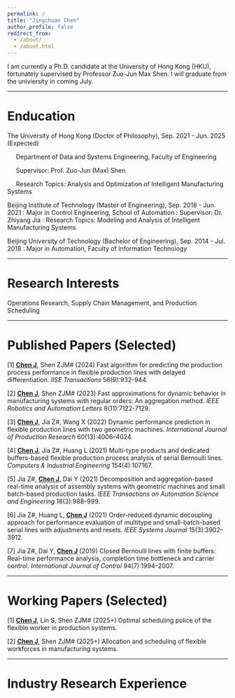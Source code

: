 ```yaml
---
permalink: /
title: "Jingchuan Chen"
author_profile: false
redirect_from: 
  - /about/
  - /about.html
---
```


I am currently a Ph.D. candidate at the University of Hong Kong (HKU), fortunately supervised by Professor Zuo-Jun Max Shen. I will graduate from the univiersity in coming July. 

***

# Enducation
The University of Hong Kong (Doctor of Philosophy), Sep. 2021 - Jun. 2025 (Expected)

&nbsp;&nbsp;&nbsp;&nbsp; Department of Data and Systems Engineering, Faculty of Engineering

&nbsp;&nbsp;&nbsp;&nbsp; Supervisor: Prof. Zuo-Jun (Max) Shen

&nbsp;&nbsp;&nbsp;&nbsp; Research Topics: Analysis and Optimization of Intelligent Manufacturing Systems

Beijing Institute of Technology (Master of Engineering), Sep. 2018 - Jun. 2021
: Major in Control Engineering, School of Automation
: Supervisor: Dr. Zhiyang Jia
: Research Topics: Modeling and Analysis of Intelligent Manufacturing Systems

Beijing University of Technology (Bachelor of Engineering), Sep. 2014 - Jul. 2018
: Major in Automation, Faculty of Information Technology

***

# Research Interests
Operations Research, Supply Chain Management, and Production Scheduling

***

# Published Papers (Selected)
[1]	**<ins>Chen J</ins>**, Shen ZJM# (2024) Fast algorithm for predicting the production process performance in flexible production lines with delayed differentiation. *IISE Transactions* 56(9):932-944.

[2]	**<ins>Chen J</ins>**, Shen ZJM# (2023) Fast approximations for dynamic behavior in manufacturing systems with regular orders: An aggregation method. *IEEE Robotics and Automation Letters* 8(11):7122-7129.

[3]	**<ins>Chen J</ins>**, Jia Z#, Wang X (2022) Dynamic performance prediction in flexible production lines with two geometric machines. *International Journal of Production Research* 60(13):4006–4024.

[4]	**<ins>Chen J</ins>**, Jia Z#, Huang L (2021) Multi-type products and dedicated buffers-based flexible production process analysis of serial Bernoulli lines. *Computers & Industrial Engineering* 154(4):107167.

[5]	Jia Z#, **<ins>Chen J</ins>**, Dai Y (2021) Decomposition and aggregation-based real-time analysis of assembly systems with geometric machines and small batch-based production tasks. *IEEE Transactions on Automation Science and Engineering* 18(3):988–999.

[6]	Jia Z#, Huang L, **<ins>Chen J</ins>** (2021) Order-reduced dynamic decoupling approach for performance evaluation of multitype and small-batch-based serial lines with adjustments and resets. *IEEE Systems Journal* 15(3):3902–3912.

[7]	Jia Z#, Dai Y, **<ins>Chen J</ins>** (2019) Closed Bernoulli lines with finite buffers: Real-time performance analysis, completion time bottleneck and carrier control. *International Journal of Control* 94(7):1994–2007.

***

# Working Papers (Selected)
[1]	**<ins>Chen J</ins>**, Lin S, Shen ZJM# (2025+) Optimal scheduling police of the flexible worker in production systems.

[2]	**<ins>Chen J</ins>**, Shen ZJM# (2025+) Allocation and scheduling of flexible workforces in manufacturing systems.

***

# Industry Research Experience





